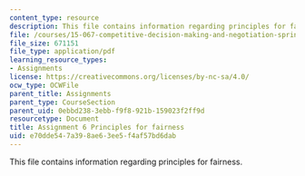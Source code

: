 ```yaml
---
content_type: resource
description: This file contains information regarding principles for fairness.
file: /courses/15-067-competitive-decision-making-and-negotiation-spring-2011/e70dde547a398ae63ee5f4af57bd6dab_MIT15_067S11_assgn06fairne.pdf
file_size: 671151
file_type: application/pdf
learning_resource_types:
- Assignments
license: https://creativecommons.org/licenses/by-nc-sa/4.0/
ocw_type: OCWFile
parent_title: Assignments
parent_type: CourseSection
parent_uid: 0ebbd238-3ebb-f9f8-921b-159023f2ff9d
resourcetype: Document
title: Assignment 6 Principles for fairness
uid: e70dde54-7a39-8ae6-3ee5-f4af57bd6dab
---
```

This file contains information regarding principles for fairness.